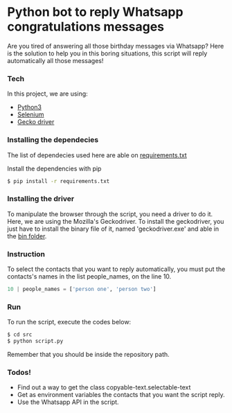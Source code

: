 # Python bot to reply Whatsapp congratulations messages 

Are you tired of answering all those birthday messages via Whatsapp? Here is the solution to help you in this boring situations, this script will reply automatically all those messages!

### Tech

In this project, we are using:

* [Python3](https://www.python.org/)
* [Selenium](https://www.selenium.dev/)
* [Gecko driver](https://github.com/mozilla/geckodriver)


### Installing the dependecies

The list of dependecies used here are able on [requirements.txt](https://github.com/eduardodiasm/python-bot-for-whatsapp-congratulations/blob/master/requirements.txt)

Install the dependencies with pip

```sh
$ pip install -r requirements.txt 
```

### Installing the driver

To manipulate the browser through the script, you need a driver to do it. Here, we are using the Mozilla's Geckodriver. To install the geckodriver, you just have to install the binary file of it, named 'geckodriver.exe' and able in the [bin folder](https://github.com/eduardodiasm/python-bot-for-whatsapp-congratulations/tree/master/bin).

### Instruction
To select the contacts that you want to reply automatically, you must put the contacts's names in the list people_names, on the line 10.
```python
10 | people_names = ['person one', 'person two']
```
### Run

To run the script, execute the codes below:
```sh
$ cd src
$ python script.py
```

Remember that you should be inside the repository path.


### Todos!

  - Find out a way to get the class copyable-text.selectable-text
  - Get as environment variables the contacts that you want the script reply.
  - Use the Whatsapp API in the script.

